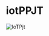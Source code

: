 # iotPPJT
![IoTPjt](https://github.com/user-attachments/assets/adaf5a78-bc27-4ff4-8264-2c27634e5127)
